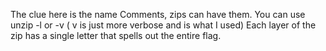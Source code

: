 The clue here is the name Comments, zips can have them. 
You can use unzip -l or -v ( v is just more verbose and is what I used)
Each layer of the zip has a single letter that spells out the entire flag.
